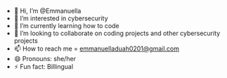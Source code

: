- 👋 Hi, I’m @Emmanuella
- 👀 I’m interested in cybersecurity
- 🌱 I’m currently learning how to code 
- 💞️ I’m looking to collaborate on coding projects and other cybersecurity projects
- 📫 How to reach me = emmanuelladuah0201@gmail.com
- 😄 Pronouns: she/her
- ⚡ Fun fact: Billingual
